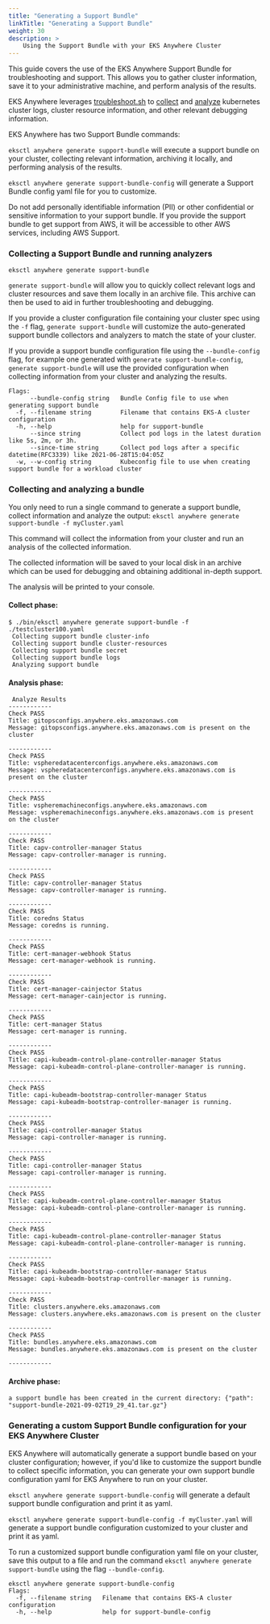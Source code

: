 ```yaml
---
title: "Generating a Support Bundle"
linkTitle: "Generating a Support Bundle"
weight: 30
description: >
    Using the Support Bundle with your EKS Anywhere Cluster
---
```


This guide covers the use of the EKS Anywhere Support Bundle for troubleshooting and support.
This allows you to gather cluster information, save it to your administrative machine, and perform analysis of the results.

EKS Anywhere leverages [troubleshoot.sh](https://troubleshoot.sh/) to [collect](https://troubleshoot.sh/docs/collect/) and [analyze](https://troubleshoot.sh/docs/analyze/) kubernetes cluster logs, 
cluster resource information, and other relevant debugging information. 

EKS Anywhere has two Support Bundle commands:

`eksctl anywhere generate support-bundle` will execute a support bundle on your cluster, 
collecting relevant information, archiving it locally, and performing analysis of the results.

`eksctl anywhere generate support-bundle-config` will generate a Support Bundle config yaml file for you to customize.

Do not add personally identifiable information (PII) or other confidential or sensitive information to your support bundle.
If you provide the support bundle to get support from AWS, it will be accessible to other AWS services, including AWS Support.

### Collecting a Support Bundle and running analyzers
```
eksctl anywhere generate support-bundle
```

`generate support-bundle` will allow you to quickly collect relevant logs and cluster resources and save them locally in an archive file.
This archive can then be used to aid in further troubleshooting and debugging.

If you provide a cluster configuration file containing your cluster spec using the `-f` flag,
`generate support-bundle` will customize the auto-generated support bundle collectors and analyzers 
to match the state of your cluster.

If you provide a support bundle configuration file using the `--bundle-config` flag, 
for example one generated with `generate support-bundle-config`, 
`generate support-bundle` will use the provided configuration when collecting information from your cluster and analyzing the results.

```
Flags:
      --bundle-config string   Bundle Config file to use when generating support bundle
  -f, --filename string        Filename that contains EKS-A cluster configuration
  -h, --help                   help for support-bundle
      --since string           Collect pod logs in the latest duration like 5s, 2m, or 3h.
      --since-time string      Collect pod logs after a specific datetime(RFC3339) like 2021-06-28T15:04:05Z
  -w, --w-config string        Kubeconfig file to use when creating support bundle for a workload cluster
```

### Collecting and analyzing a bundle
You only need to run a single command to generate a support bundle, collect information and analyze the output:
`eksctl anywhere generate support-bundle -f myCluster.yaml`

This command will collect the information from your cluster
and run an analysis of the collected information.

The collected information will be saved to your local disk in an archive which can be used for 
debugging and obtaining additional in-depth support.

The analysis will be printed to your console.

#### Collect phase:
```
$ ./bin/eksctl anywhere generate support-bundle -f ./testcluster100.yaml
 Collecting support bundle cluster-info
 Collecting support bundle cluster-resources
 Collecting support bundle secret
 Collecting support bundle logs
 Analyzing support bundle
```

#### Analysis phase:
```
 Analyze Results
------------
Check PASS
Title: gitopsconfigs.anywhere.eks.amazonaws.com
Message: gitopsconfigs.anywhere.eks.amazonaws.com is present on the cluster

------------
Check PASS
Title: vspheredatacenterconfigs.anywhere.eks.amazonaws.com
Message: vspheredatacenterconfigs.anywhere.eks.amazonaws.com is present on the cluster

------------
Check PASS
Title: vspheremachineconfigs.anywhere.eks.amazonaws.com
Message: vspheremachineconfigs.anywhere.eks.amazonaws.com is present on the cluster

------------
Check PASS
Title: capv-controller-manager Status
Message: capv-controller-manager is running.

------------
Check PASS
Title: capv-controller-manager Status
Message: capv-controller-manager is running.

------------
Check PASS
Title: coredns Status
Message: coredns is running.

------------
Check PASS
Title: cert-manager-webhook Status
Message: cert-manager-webhook is running.

------------
Check PASS
Title: cert-manager-cainjector Status
Message: cert-manager-cainjector is running.

------------
Check PASS
Title: cert-manager Status
Message: cert-manager is running.

------------
Check PASS
Title: capi-kubeadm-control-plane-controller-manager Status
Message: capi-kubeadm-control-plane-controller-manager is running.

------------
Check PASS
Title: capi-kubeadm-bootstrap-controller-manager Status
Message: capi-kubeadm-bootstrap-controller-manager is running.

------------
Check PASS
Title: capi-controller-manager Status
Message: capi-controller-manager is running.

------------
Check PASS
Title: capi-controller-manager Status
Message: capi-controller-manager is running.

------------
Check PASS
Title: capi-kubeadm-control-plane-controller-manager Status
Message: capi-kubeadm-control-plane-controller-manager is running.

------------
Check PASS
Title: capi-kubeadm-control-plane-controller-manager Status
Message: capi-kubeadm-control-plane-controller-manager is running.

------------
Check PASS
Title: capi-kubeadm-bootstrap-controller-manager Status
Message: capi-kubeadm-bootstrap-controller-manager is running.

------------
Check PASS
Title: clusters.anywhere.eks.amazonaws.com
Message: clusters.anywhere.eks.amazonaws.com is present on the cluster

------------
Check PASS
Title: bundles.anywhere.eks.amazonaws.com
Message: bundles.anywhere.eks.amazonaws.com is present on the cluster

------------
```

#### Archive phase:
``` 
a support bundle has been created in the current directory:	{"path": "support-bundle-2021-09-02T19_29_41.tar.gz"}
```

### Generating a custom Support Bundle configuration for your EKS Anywhere Cluster
EKS Anywhere will automatically generate a support bundle based on your cluster configuration;
however, if you'd like to customize the support bundle to collect specific information,
you can generate your own support bundle configuration yaml for EKS Anywhere to run on your cluster.

`eksctl anywhere generate support-bundle-config` will generate a default support bundle configuration and print it  as yaml.

`eksctl anywhere generate support-bundle-config -f myCluster.yaml` will generate a support bundle configuration customized to your cluster and print it as yaml.

To run a customized support bundle configuration yaml file on your cluster,
save this output to a file and run the command `eksctl anywhere generate support-bundle` using the flag `--bundle-config`.

```
eksctl anywhere generate support-bundle-config
Flags:
  -f, --filename string   Filename that contains EKS-A cluster configuration
  -h, --help              help for support-bundle-config
```